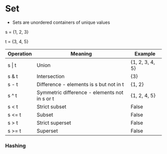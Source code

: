 # Set

- Sets are unordered containers of unique values

s = {1, 2, 3}

t = {3, 4, 5}

| Operation | Meaning                                       | Example         |
| --------- | --------------------------------------------- | --------------- |
| s \| t    | Union                                         | {1, 2, 3, 4, 5} |
| s & t     | Intersection                                  | {3}             |
| s - t     | Difference - elements is s but not in t       | {1, 2}          |
| s ^ t     | Symmetric difference - elements not in s or t | {1, 2, 4, 5}    |
| s < t     | Strict subset                                 | False           |
| s <= t    | Subset                                        | False           |
| s > t     | Strict superset                               | False           |
| s >= t    | Superset                                      | False           |

### Hashing

